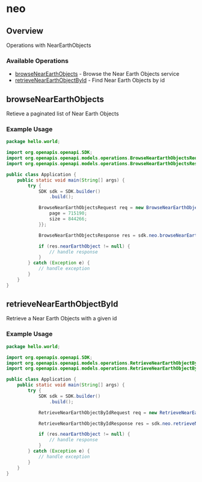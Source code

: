 # neo

## Overview

Operations with NearEarthObjects

### Available Operations

* [browseNearEarthObjects](#browsenearearthobjects) - Browse the Near Earth Objects service
* [retrieveNearEarthObjectById](#retrievenearearthobjectbyid) - Find Near Earth Objects by id

## browseNearEarthObjects

Retieve a paginated list of Near Earth Objects

### Example Usage

```java
package hello.world;

import org.openapis.openapi.SDK;
import org.openapis.openapi.models.operations.BrowseNearEarthObjectsRequest;
import org.openapis.openapi.models.operations.BrowseNearEarthObjectsResponse;

public class Application {
    public static void main(String[] args) {
        try {
            SDK sdk = SDK.builder()
                .build();

            BrowseNearEarthObjectsRequest req = new BrowseNearEarthObjectsRequest() {{
                page = 715190;
                size = 844266;
            }};            

            BrowseNearEarthObjectsResponse res = sdk.neo.browseNearEarthObjects(req);

            if (res.nearEarthObject != null) {
                // handle response
            }
        } catch (Exception e) {
            // handle exception
        }
    }
}
```

## retrieveNearEarthObjectById

Retrieve a Near Earth Objects with a given id

### Example Usage

```java
package hello.world;

import org.openapis.openapi.SDK;
import org.openapis.openapi.models.operations.RetrieveNearEarthObjectByIdRequest;
import org.openapis.openapi.models.operations.RetrieveNearEarthObjectByIdResponse;

public class Application {
    public static void main(String[] args) {
        try {
            SDK sdk = SDK.builder()
                .build();

            RetrieveNearEarthObjectByIdRequest req = new RetrieveNearEarthObjectByIdRequest("unde");            

            RetrieveNearEarthObjectByIdResponse res = sdk.neo.retrieveNearEarthObjectById(req);

            if (res.nearEarthObject != null) {
                // handle response
            }
        } catch (Exception e) {
            // handle exception
        }
    }
}
```
